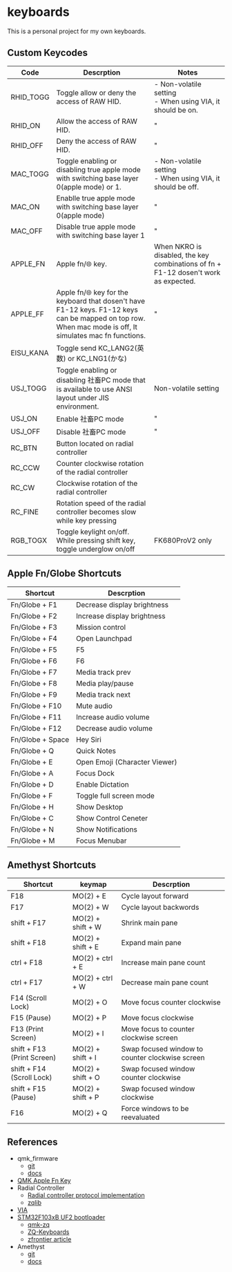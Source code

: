 # keyboards
This is a personal project for my own keyboards.

## Custom Keycodes
| Code | Descrption| Notes|
|------|-----------|--------
| RHID_TOGG | Toggle allow or deny the access of RAW HID. | - Non-volatile setting<br/> - When using VIA, it should be on.|
| RHID_ON | Allow the access of RAW HID. |"|
| RHID_OFF | Deny the access of RAW HID. |"|
| MAC_TOGG | Toggle enabling or disabling true apple mode with switching base layer 0(apple mode) or 1. | - Non-volatile setting<br/> - When using VIA, it should be off.|
| MAC_ON | Enablle true apple mode with switching base layer 0(apple mode) |"|
| MAC_OFF | Disable true apple mode with switching base layer 1 |"|
| APPLE_FN | Apple fn/🌐 key. |When NKRO is disabled, the key combinations of fn + F1-12 dosen't work as expected.|
| APPLE_FF | Apple fn/🌐 key for the keyboard that dosen't have F1-12 keys. F1-12 keys can be mapped on top row. When mac mode is off, It simulates mac fn functions. |"|
| EISU_KANA | Toggle send KC_LANG2(英数) or KC_LNG1(かな) ||
| USJ_TOGG | Toggle enabling or disabling 社畜PC mode that is available to use ANSI layout under JIS environment. |Non-volatile setting|
| USJ_ON | Enable 社畜PC mode |"|
| USJ_OFF | Disable 社畜PC mode |"|
| RC_BTN | Button located on radial controller ||
| RC_CCW| Counter clockwise rotation of the radial controller ||
| RC_CW| Clockwise rotation of the radial controller ||
| RC_FINE| Rotation speed of the radial controller becomes slow while key pressing ||
| RGB_TOGX | Toggle keylight on/off. While pressing shift key, toggle underglow on/off  | FK680ProV2 only |

## Apple Fn/Globe Shortcuts
|Shortcut|Descrption|
|--------|----------|
| Fn/Globe + F1 | Decrease display brightness |
| Fn/Globe + F2 | Increase display brightness |
| Fn/Globe + F3 | Mission control |
| Fn/Globe + F4 | Open Launchpad |
| Fn/Globe + F5 |  F5 |
| Fn/Globe + F6 |  F6 |
| Fn/Globe + F7 | Media track prev |
| Fn/Globe + F8 | Media play/pause |
| Fn/Globe + F9 | Media track next |
| Fn/Globe + F10 | Mute audio |
| Fn/Globe + F11 | Increase audio volume|
| Fn/Globe + F12 | Decrease audio volume|
| Fn/Globe + Space | Hey Siri |
| Fn/Globe + Q | Quick Notes |
| Fn/Globe + E | Open Emoji (Character Viewer) |
| Fn/Globe + A | Focus Dock |
| Fn/Globe + D | Enable Dictation |
| Fn/Globe + F | Toggle full screen mode |
| Fn/Globe + H | Show Desktop |
| Fn/Globe + C | Show Control Ceneter |
| Fn/Globe + N | Show Notifications |
| Fn/Globe + M | Focus Menubar |

## Amethyst Shortcuts
|Shortcut|keymap|Descrption|
|--------|----------|----------|
| F18 | MO(2) + E | Cycle layout forward |
| F17 | MO(2) + W |Cycle layout backwords |
| shift + F17 | MO(2) + shift + W | Shrink main pane |
| shift + F18 | MO(2) + shift + E | Expand main pane |
| ctrl + F18 | MO(2) + ctrl + E | Increase main pane count |
| ctrl + F17 | MO(2) + ctrl + W | Decrease main pane count |
| F14 (Scroll Lock) | MO(2) + O | Move focus counter clockwise |
| F15 (Pause) | MO(2) + P | Move focus clockwise |
| F13 (Print Screen) | MO(2) + I | Move focus to counter clockwise screen |
| shift + F13 (Print Screen) | MO(2) + shift + I | Swap focused window to counter clockwise screen |
| shift + F14 (Scroll Lock) | MO(2) + shift + O | Swap focused window counter clockwise |
| shift + F15 (Pause) | MO(2) + shift + P | Swap focused window clockwise |
| F16 | MO(2) + Q | Force windows to be reevaluated |

## References
- qmk_firmware
  - [git](https://github.com/qmk/qmk_firmware)
  - [docs](https://docs.qmk.fm/#/)
- [QMK Apple Fn Key](https://gist.github.com/fauxpark/010dcf5d6377c3a71ac98ce37414c6c4)
- Radial Controller
  - [Radial controller protocol implementation](https://docs.microsoft.com/en-us/windows-hardware/design/component-guidelines/radial-controller-protocol-implementation)
  - [zqlib](https://github.com/zhaqian12/qmk_firmware/blob/zhaqian/keyboards/zhaqian/readme.md)
- [VIA](https://www.caniusevia.com/)
- [STM32F103xB UF2 bootloader](https://github.com/mmoskal/uf2-stm32f103)
  - [qmk-zq](https://github.com/zhaqian12/qmk_firmware)
  - [ZQ-Keyboards](https://github.com/zhaqian12/ZQ-Keyboard)
  - [zfrontier article](https://www.zfrontier.com/app/flow/eMzZjJZRgP6z)
- Amethyst
  - [git](https://github.com/ianyh/Amethyst)
  - [docs](https://ianyh.com/amethyst)
